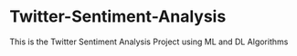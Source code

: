 # Twitter-Sentiment-Analysis
This is the Twitter Sentiment Analysis Project using ML and DL Algorithms
